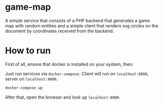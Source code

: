 # game-map

A simple service that consists of a PHP backend that generates a game map with random entities and a simple client that renders svg circles on the document by coordinates received from the backend.

# How to run

First of all, ensure that docker is installed on your system, then:

Just run services via `docker-compose`. Client will run on `localhost:8000`, server on `localhost:4000`.

```bash
docker-compose up
```

After that, open the browser and look up `localhost:8000`.